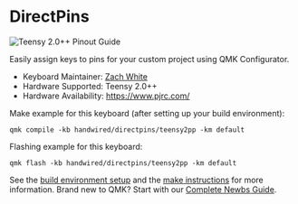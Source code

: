 # DirectPins

![Teensy 2.0++ Pinout Guide](https://www.pjrc.com/teensy/pinout4a.png)

Easily assign keys to pins for your custom project using QMK Configurator.

* Keyboard Maintainer: [Zach White](https://github.com/skullydazed)
* Hardware Supported: Teensy 2.0++
* Hardware Availability: https://www.pjrc.com/

Make example for this keyboard (after setting up your build environment):

    qmk compile -kb handwired/directpins/teensy2pp -km default

Flashing example for this keyboard:

    qmk flash -kb handwired/directpins/teensy2pp -km default

See the [build environment setup](https://docs.qmk.fm/#/getting_started_build_tools) and the [make instructions](https://docs.qmk.fm/#/getting_started_make_guide) for more information. Brand new to QMK? Start with our [Complete Newbs Guide](https://docs.qmk.fm/#/newbs).
